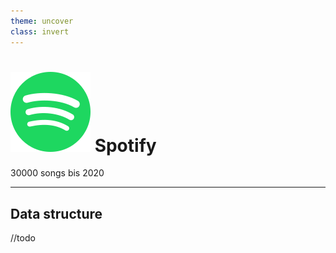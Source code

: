 ```yaml
---
theme: uncover
class: invert
---
```


# ![](slideAssets%2Fspotify-icon.svg) Spotify

30000 songs bis 2020

---

## Data structure

//todo


